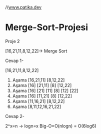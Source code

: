 //www.patika.dev

# Merge-Sort-Projesi
Proje 2 

[16,21,11,8,12,22]-> Merge Sort

Cevap 1-

[16,21,11,8,12,22]

1. Aşama    [16,21,11]          [8,12,22]
2. Aşama    [16] [21,11]        [8] [12,22]
3. Aşama    [16] [21] [11]      [8] [12] [22]
4. Aşama    [16] [11,21]        [8] [12,22]
5. Aşama    [11,16,21]          [8,12,22]
6. Aşama    [8,11,12,16,21,22]

Cevap 2-

2^x=n -> logn=x Big-O=O(nlogn) = O(6log6)
